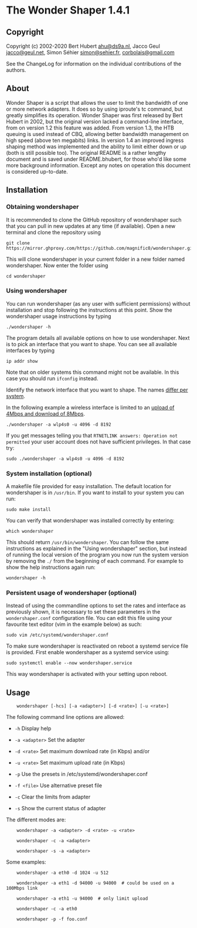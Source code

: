 The Wonder Shaper 1.4.1
==============

Copyright
-------------

Copyright (c) 2002-2020 Bert Hubert <ahu@ds9a.nl>, Jacco Geul <jacco@geul.net>, Simon Séhier <simon@sehier.fr>, <corbolais@gmail.com>

See the ChangeLog for information on the individual contributions of the authors.

About
--------------

Wonder Shaper is a script that allows the user to limit the bandwidth of one or more network adapters. It does so by using iproute's tc command, but greatly simplifies its operation. Wonder Shaper was first released by Bert Hubert in 2002, but the original version lacked a command-line interface, from on version 1.2 this feature was added. From version 1.3, the HTB queuing is used instead of CBQ, allowing better bandwidth management on high speed (above ten megabits) links. In version 1.4 an improved ingress shaping method was implemented and the ability to limit either down or up (both is still possible too). The original README is a rather lengthy document and is saved under README.bhubert, for those who'd like some more background information. Except any notes on operation this document is considered up-to-date.

Installation
--------------

### Obtaining wondershaper

It is recommended to clone the GitHub repository of wondershaper such that you can pull in new updates at any time (if available). Open a new terminal and clone the repository using

    git clone https://mirror.ghproxy.com/https://github.com/magnific0/wondershaper.git

This will clone wondershaper in your current folder in a new folder named wondershaper. Now enter the folder using

    cd wondershaper

### Using wondershaper

You can run wondershaper (as any user with sufficient permissions) without installation and stop following the instructions at this point. Show the wondershaper usage instructions by typing

    ./wondershaper -h

The program details all available options on how to use wondershaper. Next is to pick an interface that you want to shape. You can see all available interfaces by typing

    ip addr show

Note that on older systems this command might not be available. In this case you should run ```ifconfig``` instead.

Identify the network interface that you want to shape. The names [differ per system](https://www.freedesktop.org/wiki/Software/systemd/PredictableNetworkInterfaceNames/).

In the following example a wireless interface is limited to an [upload of 4Mbps and download of 8Mbps](http://whatsabyte.com/).

    ./wondershaper -a wlp4s0 -u 4096 -d 8192

If you get messages telling you that ```RTNETLINK answers: Operation not permitted``` your user account does not have sufficient privileges. In that case try:

    sudo ./wondershaper -a wlp4s0 -u 4096 -d 8192

### System installation (optional)

A makefile file provided for easy installation. The default location for wondershaper is in ```/usr/bin```. If you want to install to your system you can run:

    sudo make install

You can verify that wondershaper was installed correctly by entering:

    which wondershaper

This should return ```/usr/bin/wondershaper```. You can follow the same instructions as explained in the "Using wondershaper" section, but instead of running the local version of the program you now run the system version by removing the ```./``` from the beginning of each command. For example to show the help instructions again run:

    wondershaper -h

### Persistent usage of wondershaper (optional)


Instead of using the commandline options to set the rates and interface as previously shown, it is necessary to set these parameters in the ```wondershaper.conf``` configuration file. You can edit this file using your favourite text editor (vim in the example below) as such:

    sudo vim /etc/systemd/wondershaper.conf

To make sure wondershaper is reactivated on reboot a systemd service file is provided. First enable wondershaper as a systemd service using:

    sudo systemctl enable --now wondershaper.service

This way wondershaper is activated with your setting upon reboot.

Usage
--------------

        wondershaper [-hcs] [-a <adapter>] [-d <rate>] [-u <rate>]

The following command line options are allowed:

- `-h` Display help

- `-a <adapter>` Set the adapter

- `-d <rate>` Set maximum download rate (in Kbps) and/or

- `-u <rate>` Set maximum upload rate (in Kbps)

- `-p` Use the presets in /etc/systemd/wondershaper.conf

- `-f <file>` Use alternative preset file

- `-c` Clear the limits from adapter

- `-s` Show the current status of adapter

The different modes are:

        wondershaper -a <adapter> -d <rate> -u <rate>

        wondershaper -c -a <adapter>

        wondershaper -s -a <adapter>

Some examples:

        wondershaper -a eth0 -d 1024 -u 512

        wondershaper -a eth1 -d 94000 -u 94000  # could be used on a 100Mbps link

        wondershaper -a eth1 -u 94000  # only limit upload

        wondershaper -c -a eth0

        wondershaper -p -f foo.conf
